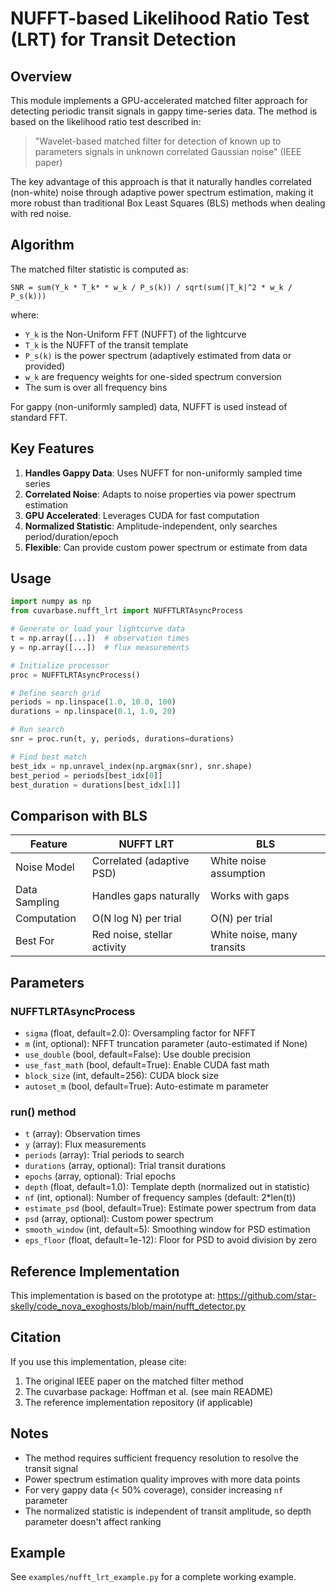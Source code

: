 # NUFFT-based Likelihood Ratio Test (LRT) for Transit Detection

## Overview

This module implements a GPU-accelerated matched filter approach for detecting periodic transit signals in gappy time-series data. The method is based on the likelihood ratio test described in:

> "Wavelet-based matched filter for detection of known up to parameters signals in unknown correlated Gaussian noise" (IEEE paper)

The key advantage of this approach is that it naturally handles correlated (non-white) noise through adaptive power spectrum estimation, making it more robust than traditional Box Least Squares (BLS) methods when dealing with red noise.

## Algorithm

The matched filter statistic is computed as:

```
SNR = sum(Y_k * T_k* * w_k / P_s(k)) / sqrt(sum(|T_k|^2 * w_k / P_s(k)))
```

where:
- `Y_k` is the Non-Uniform FFT (NUFFT) of the lightcurve
- `T_k` is the NUFFT of the transit template
- `P_s(k)` is the power spectrum (adaptively estimated from data or provided)
- `w_k` are frequency weights for one-sided spectrum conversion
- The sum is over all frequency bins

For gappy (non-uniformly sampled) data, NUFFT is used instead of standard FFT.

## Key Features

1. **Handles Gappy Data**: Uses NUFFT for non-uniformly sampled time series
2. **Correlated Noise**: Adapts to noise properties via power spectrum estimation
3. **GPU Accelerated**: Leverages CUDA for fast computation
4. **Normalized Statistic**: Amplitude-independent, only searches period/duration/epoch
5. **Flexible**: Can provide custom power spectrum or estimate from data

## Usage

```python
import numpy as np
from cuvarbase.nufft_lrt import NUFFTLRTAsyncProcess

# Generate or load your lightcurve data
t = np.array([...])  # observation times
y = np.array([...])  # flux measurements

# Initialize processor
proc = NUFFTLRTAsyncProcess()

# Define search grid
periods = np.linspace(1.0, 10.0, 100)
durations = np.linspace(0.1, 1.0, 20)

# Run search
snr = proc.run(t, y, periods, durations=durations)

# Find best match
best_idx = np.unravel_index(np.argmax(snr), snr.shape)
best_period = periods[best_idx[0]]
best_duration = durations[best_idx[1]]
```

## Comparison with BLS

| Feature | NUFFT LRT | BLS |
|---------|-----------|-----|
| Noise Model | Correlated (adaptive PSD) | White noise assumption |
| Data Sampling | Handles gaps naturally | Works with gaps |
| Computation | O(N log N) per trial | O(N) per trial |
| Best For | Red noise, stellar activity | White noise, many transits |

## Parameters

### NUFFTLRTAsyncProcess

- `sigma` (float, default=2.0): Oversampling factor for NFFT
- `m` (int, optional): NFFT truncation parameter (auto-estimated if None)
- `use_double` (bool, default=False): Use double precision
- `use_fast_math` (bool, default=True): Enable CUDA fast math
- `block_size` (int, default=256): CUDA block size
- `autoset_m` (bool, default=True): Auto-estimate m parameter

### run() method

- `t` (array): Observation times
- `y` (array): Flux measurements
- `periods` (array): Trial periods to search
- `durations` (array, optional): Trial transit durations
- `epochs` (array, optional): Trial epochs
- `depth` (float, default=1.0): Template depth (normalized out in statistic)
- `nf` (int, optional): Number of frequency samples (default: 2*len(t))
- `estimate_psd` (bool, default=True): Estimate power spectrum from data
- `psd` (array, optional): Custom power spectrum
- `smooth_window` (int, default=5): Smoothing window for PSD estimation
- `eps_floor` (float, default=1e-12): Floor for PSD to avoid division by zero

## Reference Implementation

This implementation is based on the prototype at:
https://github.com/star-skelly/code_nova_exoghosts/blob/main/nufft_detector.py

## Citation

If you use this implementation, please cite:
1. The original IEEE paper on the matched filter method
2. The cuvarbase package: Hoffman et al. (see main README)
3. The reference implementation repository (if applicable)

## Notes

- The method requires sufficient frequency resolution to resolve the transit signal
- Power spectrum estimation quality improves with more data points
- For very gappy data (< 50% coverage), consider increasing `nf` parameter
- The normalized statistic is independent of transit amplitude, so depth parameter doesn't affect ranking

## Example

See `examples/nufft_lrt_example.py` for a complete working example.
